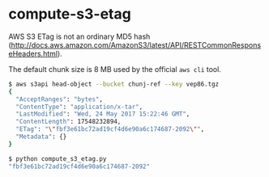 # compute-s3-etag


AWS S3 ETag is not an ordinary MD5 hash (http://docs.aws.amazon.com/AmazonS3/latest/API/RESTCommonResponseHeaders.html).

The default chunk size is 8 MB used by the official `aws cli` tool.

```bash
$ aws s3api head-object --bucket chunj-ref --key vep86.tgz
{
  "AcceptRanges": "bytes",
  "ContentType": "application/x-tar",
  "LastModified": "Wed, 24 May 2017 15:22:46 GMT",
  "ContentLength": 17548232894,
  "ETag": "\"fbf3e61bc72ad19cf4d6e90a6c174687-2092\"",
  "Metadata": {}
}
```

```bash
$ python compute_s3_etag.py
"fbf3e61bc72ad19cf4d6e90a6c174687-2092"
```

